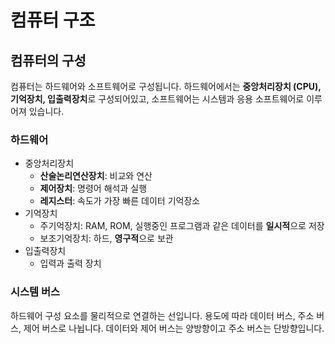 # 컴퓨터 구조

## 컴퓨터의 구성

컴퓨터는 하드웨어와 소프트웨어로 구성됩니다. 하드웨어에서는 **중앙처리장치 (CPU), 기억장치, 입출력장치**로 구성되어있고, 소프트웨어는 시스템과 응용 소프트웨어로 이루어져 있습니다.

### 하드웨어

* 중앙처리장치
  * **산술논리연산장치**: 비교와 연산
  * **제어장치**: 명령어 해석과 실행
  * **레지스터**: 속도가 가장 빠른 데이터 기억장소
* 기억장치
  * 주기억장치: RAM, ROM, 실행중인 프로그램과 같은 데이터를 **일시적**으로 저장
  * 보조기억장치: 하드, **영구적**으로 보관
* 입출력장치
  * 입력과 출력 장치

### 시스템 버스

하드웨어 구성 요소를 물리적으로 연결하는 선입니다. 용도에 따라 데이터 버스, 주소 버스, 제어 버스로 나뉩니다. 데이터와 제어 버스는 양방향이고 주소 버스는 단방향입니다.

